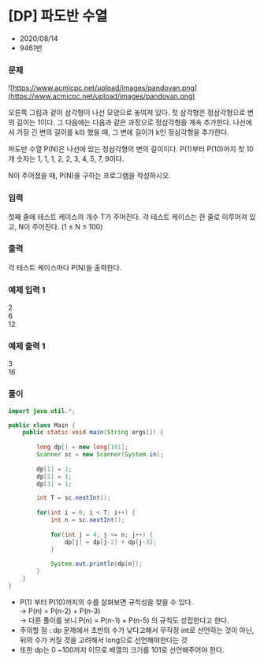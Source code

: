 # [DP] 파도반 수열

* 2020/08/14
* 9461번

### 문제

![https://www.acmicpc.net/upload/images/pandovan.png](https://www.acmicpc.net/upload/images/pandovan.png)

오른쪽 그림과 같이 삼각형이 나선 모양으로 놓여져 있다. 첫 삼각형은 정삼각형으로 변의 길이는 1이다. 그 다음에는 다음과 같은 과정으로 정삼각형을 계속 추가한다. 나선에서 가장 긴 변의 길이를 k라 했을 때, 그 변에 길이가 k인 정삼각형을 추가한다.

파도반 수열 P(N)은 나선에 있는 정삼각형의 변의 길이이다. P(1)부터 P(10)까지 첫 10개 숫자는 1, 1, 1, 2, 2, 3, 4, 5, 7, 9이다.

N이 주어졌을 때, P(N)을 구하는 프로그램을 작성하시오.

### 입력

첫째 줄에 테스트 케이스의 개수 T가 주어진다. 각 테스트 케이스는 한 줄로 이루어져 있고, N이 주어진다. (1 ≤ N ≤ 100)

### 출력

각 테스트 케이스마다 P(N)을 출력한다.

### 예제 입력 1

2  
6  
12

### 예제 출력 1

3  
16

### 풀이

```java
import java.util.*;

public class Main {
    public static void main(String args[]) {
      
        long dp[] = new long[101];
        Scanner sc = new Scanner(System.in);
        
        dp[1] = 1;
        dp[2] = 1;
        dp[3] = 1;

        int T = sc.nextInt();
        
        for(int i = 0; i < T; i++) {
            int n = sc.nextInt();
            
            for(int j = 4; j <= n; j++) {
                dp[j] = dp[j-2] + dp[j-3];
            }
            
            System.out.println(dp[n]);
        }
    }
}
```

- P(1) 부터 P(10)까지의 수를 살펴보면 규칙성을 찾을 수 있다.  
→ P(n) = P(n-2) + P(n-3)  
→ 다른 풀이를 보니 P(n) = P(n-1) + P(n-5) 의 규칙도 성립한다고 한다.
- 주의할 점 : dp 문제에서 초반의 수가 낮다고해서 무작정 int로 선언하는 것이 아닌, 뒤의 수가 커질 것을 고려해서 long으로 선언해야한다는 것
- 또한 dp는 0 ~100까지 이므로 배열의 크기를 101로 선언해주어야 한다.
